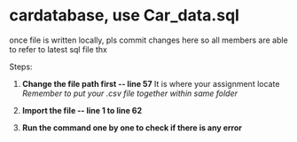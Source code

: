 # cardatabase,  use Car_data.sql
once file is written locally, pls commit changes here so all members are able to refer to latest sql file thx

Steps:
1. **Change the file path first -- line 57**
    It is where your assignment locate
    *Remember to put your .csv file together within same folder*

2. **Import the file -- line 1 to line 62**

3. **Run the command one by one to check if there is any error**